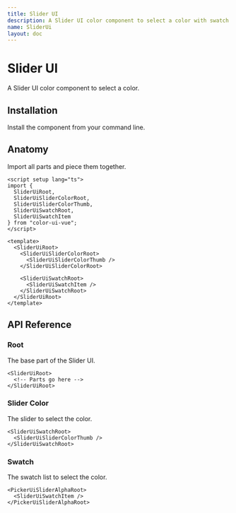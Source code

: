 ```yaml
---
title: Slider UI
description: A Slider UI color component to select a color with swatch.
name: SliderUi
layout: doc
---
```


# Slider UI

<Description>
A Slider UI color component to select a color.
</Description>

<DemoHeroPreview value="SliderUi" />

<DemoCodePreview value="SliderUi" />

## Installation

Install the component from your command line.

<InstallationTabs value="color-ui-vue" />

## Anatomy

Import all parts and piece them together.

```vue
<script setup lang="ts">
import {
  SliderUiRoot,
  SliderUiSliderColorRoot,
  SliderUiSliderColorThumb,
  SliderUiSwatchRoot,
  SliderUiSwatchItem
} from "color-ui-vue";
</script>

<template>
  <SliderUiRoot>
    <SliderUiSliderColorRoot>
      <SliderUiSliderColorThumb />
    </SliderUiSliderColorRoot>

    <SliderUiSwatchRoot>
      <SliderUiSwatchItem />
    </SliderUiSwatchRoot>
  </SliderUiRoot>
</template>
```

## API Reference

### Root

The base part of the Slider UI.

```vue
<SliderUiRoot>
  <!-- Parts go here -->
</SliderUiRoot>
```

<!-- @include: ../meta/slider-ui/SliderUiRoot.md -->

### Slider Color

The slider to select the color.

```vue
<SliderUiSwatchRoot>
  <SliderUiSliderColorThumb />
</SliderUiSwatchRoot>
```

<!-- @include: ../meta/slider-ui/SliderColorRoot.md -->

### Swatch

The swatch list to select the color.

```vue
<PickerUiSliderAlphaRoot>
  <SliderUiSwatchItem />
</PickerUiSliderAlphaRoot>
```

<!-- @include: ../meta/slider-ui/SwatchRoot.md -->

